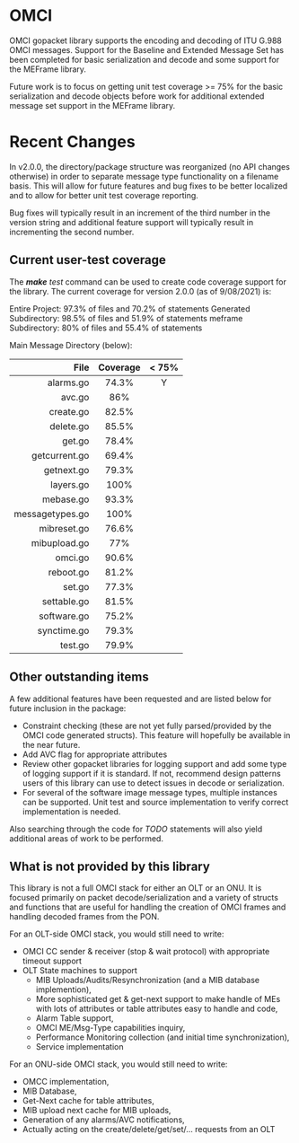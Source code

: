 # OMCI

OMCI gopacket library supports the encoding and decoding of ITU G.988 OMCI
messages. Support for the Baseline and Extended Message Set has been completed for
basic serialization and decode and some support for the MEFrame library.

Future work is to focus on getting unit test coverage >= 75% for the basic serialization
and decode objects before work for additional extended message set support in the
MEFrame library.

# Recent Changes

In v2.0.0, the directory/package structure was reorganized (no API changes otherwise)
in order to separate message type functionality on a filename basis. This will allow
for future features and bug fixes to be better localized and to allow for better
unit test coverage reporting.

Bug fixes will typically result in an increment of the third number in the version string
and additional feature support will typically result in incrementing the second number. 
 
## Current user-test coverage

The _**make** test_ command can be used to create code coverage support for the
library.  The current coverage for version 2.0.0 (as of 9/08/2021) is:

Entire Project:         97.3% of files and 70.2% of statements
Generated Subdirectory: 98.5% of files and 51.9% of statements
meframe Subdirectory:   80% of files and 55.4% of statements

Main Message Directory (below):

| File            | Coverage | < 75% |
| --------------: | :------: | :---: |
| alarms.go       |  74.3%   |   Y   |
| avc.go          |  86%     |       |
| create.go       |  82.5%   |       |
| delete.go       |  85.5%   |       |
| get.go          |  78.4%   |       |
| getcurrent.go   |  69.4%   |       |
| getnext.go      |  79.3%   |       |
| layers.go       |  100%    |       |
| mebase.go       |  93.3%   |       |
| messagetypes.go |  100%    |       |
| mibreset.go     |  76.6%   |       |
| mibupload.go    |  77%     |       |
| omci.go         |  90.6%   |       |
| reboot.go       |  81.2%   |       |
| set.go          |  77.3%   |       |
| settable.go     |  81.5%   |       |
| software.go     |  75.2%   |       |
| synctime.go     |  79.3%   |       |
| test.go         |  79.9%   |       |

## Other outstanding items

A few additional features have been requested and are listed below for future inclusion
in the package:

 - Constraint checking (these are not yet fully parsed/provided by the OMCI code generated
   structs). This feature will hopefully be available in the near future.
 - Add AVC flag for appropriate attributes
 - Review other gopacket libraries for logging support and add some type of logging support
   if it is standard. If not, recommend design patterns users of this library can use to detect
   issues in decode or serialization.
 - For several of the software image message types, multiple instances can be supported. Unit
   test and source implementation to verify correct implementation is needed.
 
Also searching through the code for _TODO_ statements will also yield additional areas of
work to be performed.

## What is not provided by this library

This library is not a full OMCI stack for either an OLT or an ONU. It is focused primarily on
packet decode/serialization and a variety of structs and functions that are useful for handling
the creation of OMCI frames and handling decoded frames from the PON.

For an OLT-side OMCI stack, you would still need to write:
 - OMCI CC sender & receiver (stop & wait protocol) with appropriate timeout support
 - OLT State machines to support 
   - MIB Uploads/Audits/Resynchronization (and a MIB database implemention),
   - More sophisticated get & get-next support to make handle of MEs with
     lots of attributes or table attributes easy to handle and code,
   - Alarm Table support,
   - OMCI ME/Msg-Type capabilities inquiry,
   - Performance Monitoring collection (and initial time synchronization), 
   - Service implementation

For an ONU-side OMCI stack, you would still need to write:
   - OMCC implementation,
   - MIB Database,
   - Get-Next cache for table attributes,
   - MIB upload next cache for MIB uploads,
   - Generation of any alarms/AVC notifications,
   - Actually acting on the create/delete/get/set/... requests from an OLT